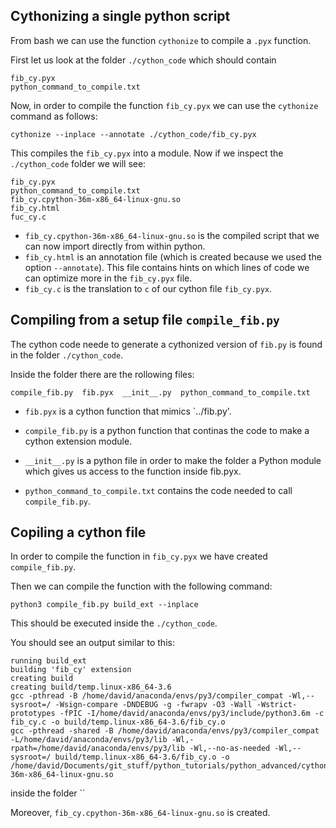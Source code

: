 ## Cythonizing a single python script

From bash we can use the function `cythonize` to compile a `.pyx` function.

First let us look at the folder `./cython_code` which should contain

```
fib_cy.pyx
python_command_to_compile.txt
```

Now, in order to compile the function `fib_cy.pyx` we can use the `cythonize` command as follows:

 `cythonize --inplace --annotate ./cython_code/fib_cy.pyx`

This  compiles the `fib_cy.pyx` into a module. Now if we inspect the `./cython_code` folder we will see:

```
fib_cy.pyx
python_command_to_compile.txt
fib_cy.cpython-36m-x86_64-linux-gnu.so
fib_cy.html
fuc_cy.c
```



- `fib_cy.cpython-36m-x86_64-linux-gnu.so` is the compiled script that we can now import directly from within python.
- `fib_cy.html` is an annotation file (which is created because we used the option `--annotate`). This file contains hints on which lines of code we can optimize more in the `fib_cy.pyx` file.
- `fib_cy.c` is the translation to `c` of our cython file `fib_cy.pyx`.







## Compiling from a setup file `compile_fib.py`

The cython code neede to generate a cythonized version of `fib.py` is found in the folder `./cython_code`.

Inside the folder there are the rollowing files:

```
compile_fib.py  fib.pyx  __init__.py  python_command_to_compile.txt
```


- `fib.pyx` is a cython function that mimics `../fib.py'.

- `compile_fib.py` is a python function that continas the code to make a cython extension module.

- `__init__.py` is a python file in order to make the folder a Python module which gives us access to the function inside fib.pyx.

- `python_command_to_compile.txt` contains the code needed to call  `compile_fib.py`.


## Copiling a cython file

In order to compile the function in `fib_cy.pyx` we have created `compile_fib.py`.


Then we can compile the function with the following command:

```
python3 compile_fib.py build_ext --inplace
```

This should be executed inside the `./cython_code`.

You should see an output similar to this:
```
running build_ext
building 'fib_cy' extension
creating build
creating build/temp.linux-x86_64-3.6
gcc -pthread -B /home/david/anaconda/envs/py3/compiler_compat -Wl,--sysroot=/ -Wsign-compare -DNDEBUG -g -fwrapv -O3 -Wall -Wstrict-prototypes -fPIC -I/home/david/anaconda/envs/py3/include/python3.6m -c fib_cy.c -o build/temp.linux-x86_64-3.6/fib_cy.o
gcc -pthread -shared -B /home/david/anaconda/envs/py3/compiler_compat -L/home/david/anaconda/envs/py3/lib -Wl,-rpath=/home/david/anaconda/envs/py3/lib -Wl,--no-as-needed -Wl,--sysroot=/ build/temp.linux-x86_64-3.6/fib_cy.o -o /home/david/Documents/git_stuff/python_tutorials/python_advanced/cython/01_compile_cython/fib_cy.cpython-36m-x86_64-linux-gnu.so
```

inside the folder ``

Moreover, `fib_cy.cpython-36m-x86_64-linux-gnu.so` is created.

